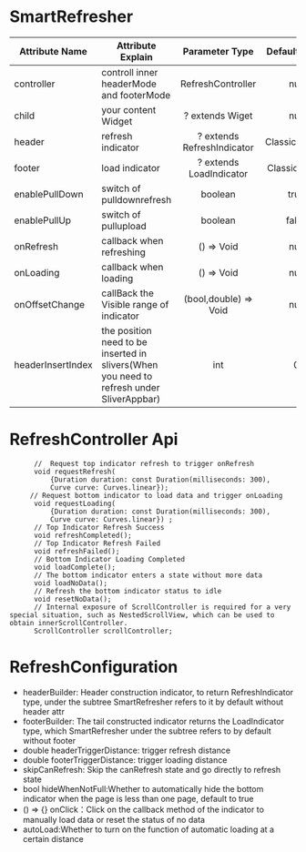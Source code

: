 
# SmartRefresher

| Attribute Name     |     Attribute Explain     | Parameter Type | Default Value  | requirement |
|---------|--------------------------|:-----:|:-----:|:-----:|
| controller | controll inner headerMode and footerMode  | RefreshController | null | necessary |
| child      | your content  Widget   | ? extends Wiget   |   null |  optional |
| header | refresh indicator  | ? extends RefreshIndicator  | ClassicHeader | optional|
| footer | load indicator     | ? extends LoadIndicator | ClassicFooter | optional |
| enablePullDown | switch of pulldownrefresh     | boolean | true | optional |
| enablePullUp |   switch of pullupload | boolean | false | optional |
| onRefresh | callback when refreshing  | () => Void | null | optional |
| onLoading | callback when loading   | () => Void | null | optional |
| onOffsetChange | callBack the Visible range of indicator  | (bool,double) => Void | null | optional |
| headerInsertIndex | the position need to be inserted in slivers(When you need to refresh under SliverAppbar)  | int | 0 | optional |


# RefreshController Api

```
      //  Request top indicator refresh to trigger onRefresh
      void requestRefresh(
          {Duration duration: const Duration(milliseconds: 300),
          Curve curve: Curves.linear});
     // Request bottom indicator to load data and trigger onLoading
      void requestLoading(
          {Duration duration: const Duration(milliseconds: 300),
          Curve curve: Curves.linear}) ;
      // Top Indicator Refresh Success
      void refreshCompleted();
      // Top Indicator Refresh Failed
      void refreshFailed();
      // Bottom Indicator Loading Completed
      void loadComplete();
      // The bottom indicator enters a state without more data
      void loadNoData();
      // Refresh the bottom indicator status to idle
      void resetNoData();
      // Internal exposure of ScrollController is required for a very special situation, such as NestedScrollView, which can be used to obtain innerScrollController.
      ScrollController scrollController;

```

# RefreshConfiguration
* headerBuilder: Header construction indicator, to return RefreshIndicator type, under the subtree SmartRefresher refers to it by default without header attr
* footerBuilder: The tail constructed indicator returns the LoadIndicator type, which SmartRefresher under the subtree refers to by default without footer
* double headerTriggerDistance: trigger refresh distance
* double footerTriggerDistance: trigger loading distance
* skipCanRefresh: Skip the canRefresh state and go directly to refresh state
* bool hideWhenNotFull:Whether to automatically hide the bottom indicator when the page is less than one page, default to true
* () => {} onClick：Click on the callback method of the indicator to manually load data or reset the status of no data
* autoLoad:Whether to turn on the function of automatic loading at a certain distance